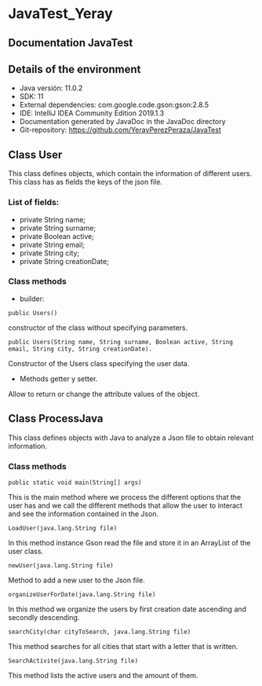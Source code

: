 # JavaTest_Yeray
## Documentation JavaTest
## Details of the environment
+ Java versión: 11.0.2 
+ SDK: 11
+ External dependencies: com.google.code.gson:gson:2.8.5
+ IDE: IntelliJ IDEA Community Edition 2019.1.3
+ Documentation generated by JavaDoc in the JavaDoc directory
+ Git-repository: https://github.com/YerayPerezPeraza/JavaTest

## Class User

This class defines objects, which contain the information of different users.
This class has as fields the keys of the json file.
### List of fields: 
+ private String name;
+ private String surname;
+	private Boolean active;
+ private String email;
+ private String city;
+ private String creationDate;
### Class methods

+ builder:
~~~~
public Users() 
~~~~
constructor of the class without specifying parameters.
~~~~
public Users(String name, String surname, Boolean active, String email, String city, String creationDate).
~~~~
Constructor of the Users class specifying the user data.
- Methods getter y setter.

Allow to return or change the attribute values of the object.

## Class ProcessJava

This class defines objects with Java to analyze a Json file to obtain relevant information.
### Class methods

~~~~
public static void main(String[] args) 
~~~~
This is the main method where we process the different options that the user has and we call the different methods that allow the user to interact and see the information contained in the Json.
~~~~
LoadUser(java.lang.String file)	
~~~~
In this method instance Gson read the file and store it in an ArrayList of the user class.

~~~~
newUser(java.lang.String file)	
~~~~
Method to add a new user to the Json file.

~~~~
organizeUserForDate(java.lang.String file)
~~~~
In this method we organize the users by first creation date ascending and secondly descending.

~~~~
searchCity(char cityToSearch, java.lang.String file)	
~~~~
This method searches for all cities that start with a letter that is written.

~~~~
SearchActivite(java.lang.String file)
~~~~
This method lists the active users and the amount of them.
